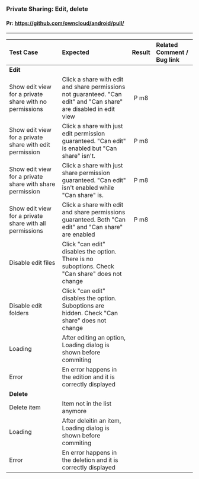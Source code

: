 ###  Private Sharing: Edit, delete

#### Pr: https://github.com/owncloud/android/pull/


---

 
| Test Case | Expected | Result | Related Comment / Bug link | 
| :-------- | :------- | :----: | :------------------------- | 
|**Edit**||||||
| Show edit view for a private share with no permissions | Click a share with edit and share permissions not guaranteed. "Can edit" and "Can share" are disabled in edit view | P m8 | |
| Show edit view for a private share with edit permission | Click a share with just edit permission guaranteed. "Can edit" is enabled but "Can share" isn't. | P m8 | |
| Show edit view for a private share with share permission | Click a share with just share permission guaranteed. "Can edit" isn't enabled while "Can share" is. | P m8 | |
| Show edit view for a private share with all permissions | Click a share with edit and share permissions guaranteed. Both "Can edit" and "Can share" are enabled | P m8 | |
| Disable edit files | Click "can edit" disables the option. There is no suboptions. Check "Can share" does not change  |  |  |  |  |
| Disable edit folders| Click "can edit" disables the option. Suboptions are hidden. Check "Can share" does not change  |  |  |  |  |
| Loading | After editing an option, Loading dialog is shown before commiting|  |  |  |  |
| Error | En error happens in the edition and it is correctly displayed|  |  |  |  |
|**Delete**||||||
| Delete item | Item not in the list anymore |  |  |  |  |
| Loading | After deleitin an item, Loading dialog is shown before commiting|  |  |  |  |
| Error | En error happens in the deletion and it is correctly displayed|  |  |  |  |


